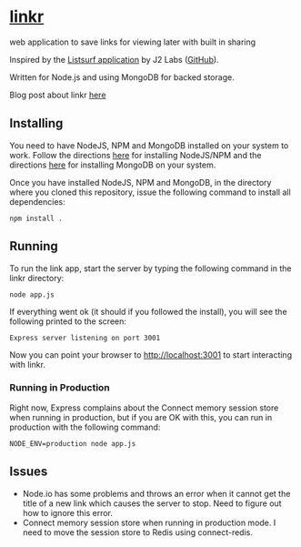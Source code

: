 # [linkr](http://linkr.cc) #

web application to save links for viewing later with built in sharing

Inspired by the [Listsurf application](http://j2labs.tumblr.com/post/6030094019/listsurf-i-like-to-send-emails-i-especially) by J2 Labs ([GitHub](https://github.com/j2labs/listsurf)).

Written for Node.js and using MongoDB for backed storage.

Blog post about linkr [here](http://blog.jpgtransfer.com/post/6220484007/linkr-a-link-saver)

## Installing ##

You need to have NodeJS, NPM and MongoDB installed on your system to work.  Follow the directions [here](https://github.com/joyent/node/wiki/Installation) for installing NodeJS/NPM and the directions [here](http://www.mongodb.org/display/DOCS/Quickstart) for installing MongoDB on your system.

Once you have installed NodeJS, NPM and MongoDB, in the directory where you cloned this repository, issue the following command to install all dependencies:

	npm install .


## Running ##

To run the link app, start the server by typing the following command in the linkr directory:

	node app.js

If everything went ok (it should if you followed the install), you will see the following printed to the screen:

	Express server listening on port 3001

Now you can point your browser to [http://localhost:3001](http://localhost:3001) to start interacting with linkr.

### Running in Production ###

Right now, Express complains about the Connect memory session store when running in production, but if you are OK with this, you can run in production with the following command:

	NODE_ENV=production node app.js
	

## Issues ##

- Node.io has some problems and throws an error when it cannot get the title of a new link which causes the server to  stop.  Need to figure out how to ignore this error.
- Connect memory session store when running in production mode.  I need to move the session store to Redis using connect-redis.
